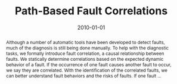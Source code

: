 ---
title: "Path-Based Fault Correlations"
abstract: "Although a number of automatic tools have been developed to detect faults, much of the diagnosis is still being done manually. To help with the diagnostic tasks, we formally introduce fault correlation, a causal relationship between faults. We statically determine correlations based on the expected dynamic behavior of a fault. If the occurrence of one fault causes another fault to occur, we say they are correlated. With the identification of the correlated faults, we can better understand fault behaviors and the risks of faults. If one fault …"
date: 2010-01-01
venue: "Proceedings of the 18th ACM SIGSOFT International Symposium on Foundations of Software Engineering, 2010, Santa Fe, NM, USA, November 7-11, 2010"
paperurl: https://dl.acm.org/doi/abs/10.1145/1882291.1882336
authors: "Wei Le and Mary Lou Soffa"
awards: ""
---